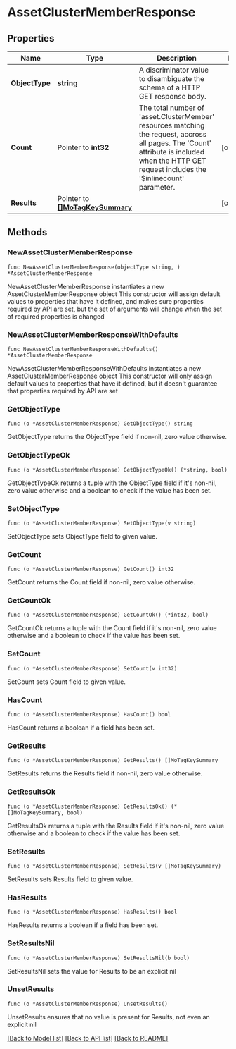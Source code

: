 # AssetClusterMemberResponse

## Properties

Name | Type | Description | Notes
------------ | ------------- | ------------- | -------------
**ObjectType** | **string** | A discriminator value to disambiguate the schema of a HTTP GET response body. | 
**Count** | Pointer to **int32** | The total number of &#39;asset.ClusterMember&#39; resources matching the request, accross all pages. The &#39;Count&#39; attribute is included when the HTTP GET request includes the &#39;$inlinecount&#39; parameter. | [optional] 
**Results** | Pointer to [**[]MoTagKeySummary**](MoTagKeySummary.md) |  | [optional] 

## Methods

### NewAssetClusterMemberResponse

`func NewAssetClusterMemberResponse(objectType string, ) *AssetClusterMemberResponse`

NewAssetClusterMemberResponse instantiates a new AssetClusterMemberResponse object
This constructor will assign default values to properties that have it defined,
and makes sure properties required by API are set, but the set of arguments
will change when the set of required properties is changed

### NewAssetClusterMemberResponseWithDefaults

`func NewAssetClusterMemberResponseWithDefaults() *AssetClusterMemberResponse`

NewAssetClusterMemberResponseWithDefaults instantiates a new AssetClusterMemberResponse object
This constructor will only assign default values to properties that have it defined,
but it doesn't guarantee that properties required by API are set

### GetObjectType

`func (o *AssetClusterMemberResponse) GetObjectType() string`

GetObjectType returns the ObjectType field if non-nil, zero value otherwise.

### GetObjectTypeOk

`func (o *AssetClusterMemberResponse) GetObjectTypeOk() (*string, bool)`

GetObjectTypeOk returns a tuple with the ObjectType field if it's non-nil, zero value otherwise
and a boolean to check if the value has been set.

### SetObjectType

`func (o *AssetClusterMemberResponse) SetObjectType(v string)`

SetObjectType sets ObjectType field to given value.


### GetCount

`func (o *AssetClusterMemberResponse) GetCount() int32`

GetCount returns the Count field if non-nil, zero value otherwise.

### GetCountOk

`func (o *AssetClusterMemberResponse) GetCountOk() (*int32, bool)`

GetCountOk returns a tuple with the Count field if it's non-nil, zero value otherwise
and a boolean to check if the value has been set.

### SetCount

`func (o *AssetClusterMemberResponse) SetCount(v int32)`

SetCount sets Count field to given value.

### HasCount

`func (o *AssetClusterMemberResponse) HasCount() bool`

HasCount returns a boolean if a field has been set.

### GetResults

`func (o *AssetClusterMemberResponse) GetResults() []MoTagKeySummary`

GetResults returns the Results field if non-nil, zero value otherwise.

### GetResultsOk

`func (o *AssetClusterMemberResponse) GetResultsOk() (*[]MoTagKeySummary, bool)`

GetResultsOk returns a tuple with the Results field if it's non-nil, zero value otherwise
and a boolean to check if the value has been set.

### SetResults

`func (o *AssetClusterMemberResponse) SetResults(v []MoTagKeySummary)`

SetResults sets Results field to given value.

### HasResults

`func (o *AssetClusterMemberResponse) HasResults() bool`

HasResults returns a boolean if a field has been set.

### SetResultsNil

`func (o *AssetClusterMemberResponse) SetResultsNil(b bool)`

 SetResultsNil sets the value for Results to be an explicit nil

### UnsetResults
`func (o *AssetClusterMemberResponse) UnsetResults()`

UnsetResults ensures that no value is present for Results, not even an explicit nil

[[Back to Model list]](../README.md#documentation-for-models) [[Back to API list]](../README.md#documentation-for-api-endpoints) [[Back to README]](../README.md)


